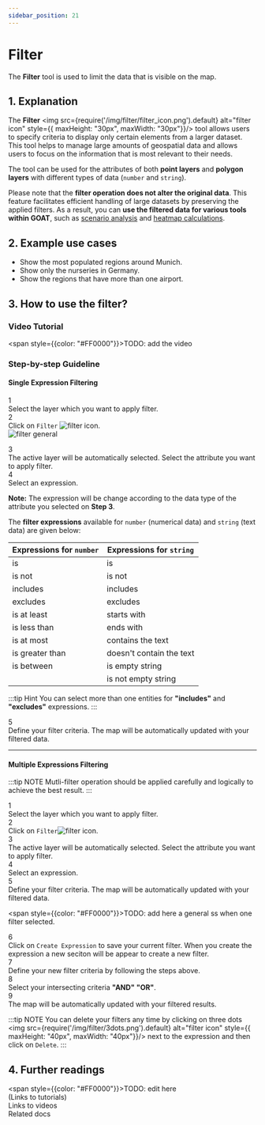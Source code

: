 ```yaml
---
sidebar_position: 21
---
```



# Filter

The **Filter** tool is used to limit the data that is visible on the map.

## 1. Explanation

The **Filter**  <img src={require('/img/filter/filter_icon.png').default} alt="filter icon" style={{ maxHeight: "30px", maxWidth: "30px"}}/> tool allows users to specify criteria to display only certain elements from a larger dataset. This tool helps to manage large amounts of geospatial data and allows users to focus on the information that is most relevant to their needs.

The tool can be used for the attributes of both **point layers** and **polygon layers** with different types of data (`number` and `string`).

Please note that the **filter operation does not alter the original data**. This feature facilitates efficient handling of large datasets by preserving the applied filters. As a result, you can **use the filtered data for various tools within GOAT**, such as [scenario analysis](../scenarios/buildings) and [heatmap calculations](../toolbox/accessibility_indicators/heatmap_closest_facilities).


## 2. Example use cases
- Show the most populated regions around Munich.
- Show only the nurseries in Germany.
- Show the regions that have more than one airport.


## 3. How to use the filter?

### Video Tutorial

<span style={{color: "#FF0000"}}>TODO: add the video </span>  

### Step-by-step Guideline

#### Single Expression Filtering

<div class="step">
  <div class="step-number">1</div>
  <div class="content">Select the layer which you want to apply filter. </div>
</div>

<div class="step">
  <div class="step-number">2</div>
  <div class="content">Click on <code>Filter</code> <img src={require('/img/filter/filter_icon.png').default} alt="filter icon" style={{ maxHeight: "30px", maxWidth: "30px"}}/>. </div>
</div>

<div style={{ display: 'flex', flexDirection: 'column', alignItems: 'center' }}>
  <img src={require('/img/filter/filter_general.png').default} alt="filter general" style={{ maxHeight: "auto", maxWidth: "auto", objectFit: "cover"}}/>
</div> 
<p></p>
<div class="step">
  <div class="step-number">3</div>
  <div class="content">The active layer will be automatically selected. Select the attribute you want to apply filter. </div>
</div>

<div class="step">
  <div class="step-number">4</div>
  <div class="content">Select an expression. 
  <p></p>
  <b>Note:</b> The expression will be change according to the data type of the attribute you selected on <b>Step 3</b>.</div>
</div>

The **filter expressions** available for `number` (numerical data) and `string` (text data) are given below:

| Expressions for `number` | Expressions for `string` |
| -------|----|
| is  | is |
| is not  | is not |
| includes  | includes  |
| excludes  |  excludes |
| is at least  | starts with |
| is less than | ends with |
| is at most | contains the text |
| is greater than | doesn't contain the text |
| is between | is empty string |
|  | is not empty string |


:::tip Hint
You can select more than one entities for **"includes"** and **"excludes"** expressions.
:::

<div class="step">
  <div class="step-number">5</div>
  <div class="content">Define your filter criteria. The map will be automatically updated with your filtered data. </div>
</div>

-------------------------------------------------------------------------------------------------

#### Multiple Expressions Filtering

:::tip NOTE
Mutli-filter operation should be applied carefully and logically to achieve the best result.
:::

<div class="step">
  <div class="step-number">1</div>
  <div class="content">Select the layer which you want to apply filter.  </div>
</div>

<div class="step">
  <div class="step-number">2</div>
  <div class="content">Click on <code>Filter</code><img src={require('/img/filter/filter_icon.png').default} alt="filter icon" style={{ maxHeight: "30px", maxWidth: "30px"}}/>.</div>
</div>

<div class="step">
  <div class="step-number">3</div>
  <div class="content">The active layer will be automatically selected. Select the attribute you want to apply filter. </div>
</div>

<div class="step">
  <div class="step-number">4</div>
  <div class="content">Select an expression. </div>
</div>

<div class="step">
  <div class="step-number">5</div>
  <div class="content">Define your filter criteria. The map will be automatically updated with your filtered data. </div>
</div>

<span style={{color: "#FF0000"}}>TODO: add here a general ss when one filter selected. </span>

<div class="step">
  <div class="step-number">6</div>
  <div class="content">Click on <code>Create Expression</code> to save your current filter. When you create the expression a new seciton will be appear to create a new filter. </div>
</div>

<div class="step">
  <div class="step-number">7</div>
  <div class="content">Define your new filter criteria by following the steps above. </div>
</div>

<div class="step">
  <div class="step-number">8</div>
  <div class="content">Select your intersecting criteria <b>"AND"</b> <b>"OR"</b>. </div>
</div>

<div class="step">
  <div class="step-number">9</div>
  <div class="content">The map will be automatically updated with your filtered results.</div>
</div>


:::tip NOTE
You can delete your filters any time by clicking on three dots <img src={require('/img/filter/3dots.png').default} alt="filter icon" style={{ maxHeight: "40px", maxWidth: "40px"}}/> next to the expression and then click on `Delete`.
:::


## 4. Further readings

<span style={{color: "#FF0000"}}>TODO: edit here </span>  
(Links to tutorials)  
Links to videos  
Related docs  


